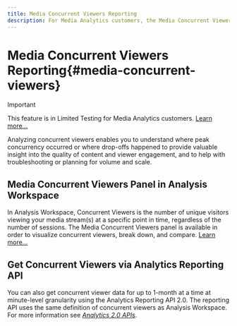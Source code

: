 ```yaml
---
title: Media Concurrent Viewers Reporting
description: For Media Analytics customers, the Media Concurrent Viewers panel in Analysis Workspace enables you to analyze concurrent viewers to understand where peak concurrency occurred or where drop-offs happened.
---
```


# Media Concurrent Viewers Reporting{#media-concurrent-viewers}

>[!IMPORTANT]
>
>This feature is in Limited Testing for Media Analytics customers. [Learn more...](https://docs.adobe.com/content/help/en/analytics/landing/an-releases.html)

Analyzing concurrent viewers enables you to understand where peak concurrency occurred or where drop-offs happened to provide valuable insight into the quality of content and viewer engagement, and to help with troubleshooting or planning for volume and scale.

## Media Concurrent Viewers Panel in Analysis Workspace

In Analysis Workspace, Concurrent Viewers is the number of unique visitors viewing your media stream(s) at a specific point in time, regardless of the number of sessions. The Media Concurrent Viewers panel is available in order to visualize concurrent viewers, break down, and compare. [Learn more...](https://docs.adobe.com/content/help/en/analytics/analyze/analysis-workspace/panels/media-concurrent-viewers.html)

## Get Concurrent Viewers via Analytics Reporting API

You can also get concurrent viewer data for up to 1-month at a time at minute-level granularity using the Analytics Reporting API 2.0.  The reporting API uses the same definition of concurrent viewers as Analysis Workspace.  For more information see [_*Analytics 2.0 APIs*_](https://www.adobe.io/apis/experiencecloud/analytics/docs.html).
